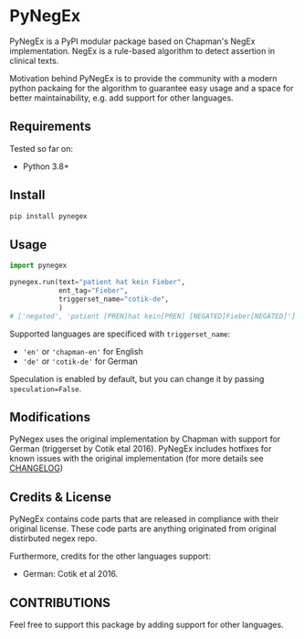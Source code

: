 # PyNegEx

PyNegEx is a PyPI modular package based on Chapman's NegEx implementation. NegEx is a rule-based algorithm to detect assertion in clinical texts.

Motivation behind PyNegEx is to provide the community with a modern python packaing for the algorithm to guarantee easy usage and a space for better maintainability, e.g. add support for other languages.

## Requirements

Tested so far on:

- Python 3.8+

## Install

```sh
pip install pynegex
```

## Usage

```python
import pynegex

pynegex.run(text="patient hat kein Fieber",
            ent_tag="Fieber",
            triggerset_name="cotik-de",
            )
# ['negated', 'patient [PREN]hat kein[PREN] [NEGATED]Fieber[NEGATED]']
```

Supported languages are specificed with `triggerset_name`:

- `'en'` or `'chapman-en'` for English
- `'de'` or `'cotik-de'` for German

Speculation is enabled by default, but you can change it by passing `speculation=False`.

## Modifications

PyNegex uses the original implementation by Chapman with support for German (triggerset by Cotik etal 2016). PyNegEx includes hotfixes for known issues with the original implementation (for more details see [CHANGELOG](CHANGELOG))

## Credits & License

PyNegEx contains code parts that are released in compliance with their original license.
These code parts are anything originated from original distirbuted negex repo.

Furthermore, credits for the other languages support:

- German: Cotik et al 2016.

## CONTRIBUTIONS

Feel free to support this package by adding support for other languages.

